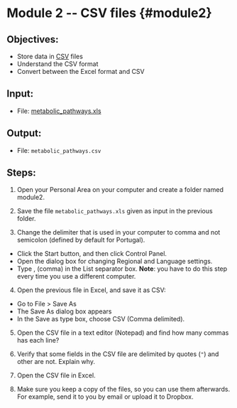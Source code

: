 # Module 2 -- CSV files {#module2}

## Objectives:

- Store data in [CSV](https://en.wikipedia.org/wiki/Comma-separated_values) files
- Understand the CSV format
- Convert between the Excel format and CSV

## Input:

- File: [metabolic_pathways.xls](files/metabolic_pathways.xls)

## Output:
- File: `metabolic_pathways.csv`

## Steps:

1. Open your Personal Area on your computer and create a folder named module2.

2. Save the file `metabolic_pathways.xls` given as input in the previous folder.

3. Change the delimiter that is used in your computer to comma and not semicolon (defined by default for Portugal).
- Click the Start button, and then click Control Panel.
- Open the dialog box for changing Regional and Language settings.
- Type , (comma) in the List separator box.
**Note**: you have to do this step every time you use a different computer.

4. Open the previous file in Excel, and save it as CSV:
- Go to File > Save As
- The Save As dialog box appears
- In the Save as type box, choose CSV (Comma delimited). 

5. Open the CSV file in a text editor (Notepad) and find how many commas has each line?

6. Verify that some fields in the CSV file are delimited by quotes <nobr>(`"`)</nobr> and other are not. Explain why.

7. Open the CSV file in Excel.

8. Make sure you keep a copy of the files, so you can use them afterwards.
For example, send it to you by email or upload it to Dropbox.






